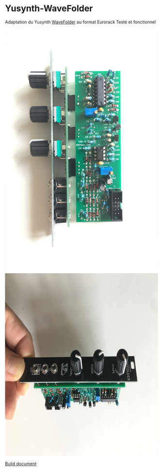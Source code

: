 # Yusynth-WaveFolder
Adaptation du Yusynth [WaveFolder](http://yusynth.net/Modular/index_en.html) au format Eurorack
Testé et fonctionnel




<img src="IMG_4052.JPG" height="800" width="600" >
<img src="IMG_4054.JPG" height="600" width="800" >


[Build document](https://htmlpreview.github.io/?https://github.com/jojo-monk/Yusynth-WaveFolder/blob/main/ibom.html)


